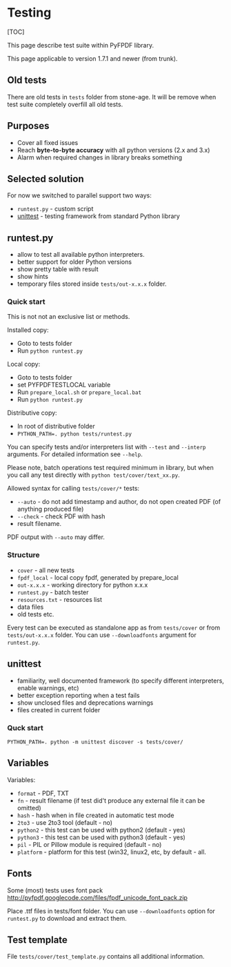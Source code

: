 # Testing #

[TOC]

This page describe test suite within PyFPDF library.

This page applicable to version 1.7.1 and newer (from trunk).

## Old tests ##

There are old tests in `tests` folder from stone-age. It will be remove when test suite completely overfill all old tests.

## Purposes ##

  * Cover all fixed issues
  * Reach **byte-to-byte accuracy** with all python versions (2.x and 3.x)
  * Alarm when required changes in library breaks something

## Selected solution ##

For now we switched to parallel support two ways:

  * `runtest.py` - custom script
  * [unittest](https://docs.python.org/3/library/unittest.html) - testing framework from standard Python library

## runtest.py ##

  * allow to test all available python interpreters.
  * better support for older Python versions
  * show pretty table with result
  * show hints
  * temporary files stored inside `tests/out-x.x.x` folder.

### Quick start ###

This is not not an exclusive list or methods.

Installed copy:

  * Goto to tests folder
  * Run `python runtest.py`

Local copy:

  * Goto to tests folder
  * set PYFPDFTESTLOCAL variable
  * Run `prepare_local.sh` or `prepare_local.bat`
  * Run `python runtest.py`

Distributive copy:

  * In root of distributive folder
  * `PYTHON_PATH=. python tests/runtest.py`

You can specify tests and/or interpreters list with `--test` and `--interp` arguments. For detailed information see `--help`.

Please note, batch operations test required minimum in library, but when you call any test directly with `python test/cover/text_xx.py`.

Allowed syntax for calling `tests/cover/*` tests:
 
  * `--auto` - do not add timestamp and author, do not open created PDF (of anything produced file)
  * `--check` - check PDF with hash
  * result filename.

PDF output with `--auto` may differ.

### Structure ###

  * `cover` - all new tests
  * `fpdf_local` - local copy fpdf, generated by prepare\_local
  * `out-x.x.x` - working directory for python x.x.x
  * `runtest.py` - batch tester
  * `resources.txt` - resources list
  * data files
  * old tests etc.

Every test can be executed as standalone app as from `tests/cover` or from `tests/out-x.x.x` folder. You can use `--downloadfonts` argument for `runtest.py`.

## unittest ##

  * familiarity, well documented framework (to specify different interpreters, enable warnings, etc)
  * better exception reporting when a test fails
  * show unclosed files and deprecations warnings
  * files created in current folder

### Quck start ###

```
PYTHON_PATH=. python -m unittest discover -s tests/cover/
```

## Variables ##

Variables:

  * `format` - PDF, TXT
  * `fn` - result filename (if test did't produce any external file it can be omitted)
  * `hash` - hash when in file created in automatic test mode
  * `2to3` - use 2to3 tool (default - no)
  * `python2` - this test can be used with python2 (default - yes)
  * `python3` - this test can be used with python3 (default - yes)
  * `pil` - PIL or Pillow module is required (default - no)
  * `platform` - platform for this test (win32, linux2, etc, by default - all.

## Fonts ##

Some (most) tests uses font pack <http://pyfpdf.googlecode.com/files/fpdf_unicode_font_pack.zip>

Place .ttf files in tests/font folder. You can use `--downloadfonts` option for `runtest.py` to download and extract them.

## Test template ##

File `tests/cover/test_template.py` contains all additional information.


